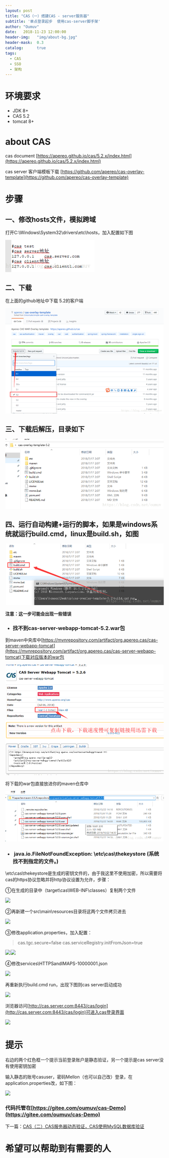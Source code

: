 ```yaml
---
layout: post
title: "CAS（一）搭建CAS - server服务器"
subtitle: '单点登录起步  使用cas-server脚手架'
author: "Oumuv"
date:   2018-11-23 12:00:00
header-img:   "img/about-bg.jpg"
header-mask:  0.3
catalog:      true
tags:
  - CAS
  - SSO
  - 架构
---
```


环境要求
====

*   JDK 8+
*   CAS 5.2
*   tomcat 8+

about CAS
=========

cas document [https://apereo.github.io/cas/5.2.x/index.html](https://apereo.github.io/cas/5.2.x/index.html)

cas server 客户端模板下载 [https://github.com/apereo/cas-overlay-template](https://github.com/apereo/cas-overlay-template)



步骤
==

一、修改hosts文件，模拟跨域
----------------

打开C:\\Windows\\System32\\drivers\\etc\\hosts，加入配置如下图

![](https://raw.githubusercontent.com/Oumuv/oumuv.github.io/master/img/2018/11/23/20181025134545156.png)​

二、下载
----

在上面的github地址中下载 5.2的客户端

![](https://raw.githubusercontent.com/Oumuv/oumuv.github.io/master/img/2018/11/23/20181025133152405.png)​

三、下载后解压，目录如下
------------

![](https://raw.githubusercontent.com/Oumuv/oumuv.github.io/master/img/2018/11/23/20181025133545106.png)​

四、运行自动构建+运行的脚本，如果是windows系统就运行build.cmd，linux是build.sh，如图
---------------------------------------------------------

![](https://raw.githubusercontent.com/Oumuv/oumuv.github.io/master/img/2018/11/23/20181025133853731.png)​


**注意：这一步可能会出现一些错误**

*   ### 找不到cas-server-webapp-tomcat-5.2.war包


到maven中央库中[https://mvnrepository.com/artifact/org.apereo.cas/cas-server-webapp-tomcat](https://mvnrepository.com/artifact/org.apereo.cas/cas-server-webapp-tomcat)下载对应版本的war包

![](https://raw.githubusercontent.com/Oumuv/oumuv.github.io/master/img/2018/11/23/20181025140153897.png)​

将下载的war包直接放进你的maven仓库中

![](https://raw.githubusercontent.com/Oumuv/oumuv.github.io/master/img/2018/11/23/20181025140321581.png)​

*   ###  java.io.FileNotFoundException: \\etc\\cas\\thekeystore (系统找不到指定的文件。)


\\etc\\cas\\thekeystore是生成的密钥文件的，由于我这里不使用加密，所以需要将cas的https协议忽略并将http协议设置为允许，步骤：

①在生成的目录中（target\\cas\\WEB-INF\\classes）复制两个文件

![](https://img-blog.csdn.net/20181025141417221?watermark/2/text/aHR0cHM6Ly9ibG9nLmNzZG4ubmV0L291bXV2/font/5a6L5L2T/fontsize/400/fill/I0JBQkFCMA==/dissolve/70)​

②再新建一个src\\main\\resources目录将这两个文件拷贝进去

![](https://img-blog.csdn.net/20181025142529487?watermark/2/text/aHR0cHM6Ly9ibG9nLmNzZG4ubmV0L291bXV2/font/5a6L5L2T/fontsize/400/fill/I0JBQkFCMA==/dissolve/70)![](data:image/gif;base64,R0lGODlhAQABAPABAP///wAAACH5BAEKAAAALAAAAAABAAEAAAICRAEAOw== "点击并拖拽以移动")​

③修改application.properties，加入配置：

> cas.tgc.secure=false
> cas.serviceRegistry.initFromJson=true

![](https://img-blog.csdn.net/20181025141801988?watermark/2/text/aHR0cHM6Ly9ibG9nLmNzZG4ubmV0L291bXV2/font/5a6L5L2T/fontsize/400/fill/I0JBQkFCMA==/dissolve/70)![](data:image/gif;base64,R0lGODlhAQABAPABAP///wAAACH5BAEKAAAALAAAAAABAAEAAAICRAEAOw== "点击并拖拽以移动")​![](https://img-blog.csdn.net/20181025142318287?watermark/2/text/aHR0cHM6Ly9ibG9nLmNzZG4ubmV0L291bXV2/font/5a6L5L2T/fontsize/400/fill/I0JBQkFCMA==/dissolve/70)![](data:image/gif;base64,R0lGODlhAQABAPABAP///wAAACH5BAEKAAAALAAAAAABAAEAAAICRAEAOw== "点击并拖拽以移动")​

④修改services\\HTTPSandIMAPS-10000001.json

![](https://img-blog.csdn.net/20181025142638254?watermark/2/text/aHR0cHM6Ly9ibG9nLmNzZG4ubmV0L291bXV2/font/5a6L5L2T/fontsize/400/fill/I0JBQkFCMA==/dissolve/70)![](data:image/gif;base64,R0lGODlhAQABAPABAP///wAAACH5BAEKAAAALAAAAAABAAEAAAICRAEAOw== "点击并拖拽以移动")​

再重新执行build.cmd run，出现下图则cas server启动成功

![](https://img-blog.csdn.net/20181025142912852?watermark/2/text/aHR0cHM6Ly9ibG9nLmNzZG4ubmV0L291bXV2/font/5a6L5L2T/fontsize/400/fill/I0JBQkFCMA==/dissolve/70)![](data:image/gif;base64,R0lGODlhAQABAPABAP///wAAACH5BAEKAAAALAAAAAABAAEAAAICRAEAOw== "点击并拖拽以移动")​

浏览器访问[http://cas.server.com:8443/cas/login](http://cas.server.com:8443/cas/login)可进入cas登录界面

![](https://img-blog.csdn.net/20181025143037901?watermark/2/text/aHR0cHM6Ly9ibG9nLmNzZG4ubmV0L291bXV2/font/5a6L5L2T/fontsize/400/fill/I0JBQkFCMA==/dissolve/70)![](data:image/gif;base64,R0lGODlhAQABAPABAP///wAAACH5BAEKAAAALAAAAAABAAEAAAICRAEAOw== "点击并拖拽以移动")​

提示
==

右边的两个红色框一个提示当前登录账户是静态验证，另一个提示是cas server没有使用密钥加密

输入静态的账号casuser，密码Mellon（也可以自己改）登录，在application.properties改，如下图：

![](https://img-blog.csdn.net/20181025143741489?watermark/2/text/aHR0cHM6Ly9ibG9nLmNzZG4ubmV0L291bXV2/font/5a6L5L2T/fontsize/400/fill/I0JBQkFCMA==/dissolve/70)![](data:image/gif;base64,R0lGODlhAQABAPABAP///wAAACH5BAEKAAAALAAAAAABAAEAAAICRAEAOw== "点击并拖拽以移动")​



### 代码托管在[https://gitee.com/oumuv/cas-Demo](https://gitee.com/oumuv/cas-Demo)



下一篇：[CAS（二）CAS服务器动态验证，CAS使用MySQL数据库验证](https://blog.csdn.net/oumuv/article/details/84306361)



希望可以帮助到有需要的人
============
